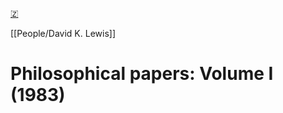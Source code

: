 [🇿](zotero://select/library/items/U7APIUNU)

[[People/David K. Lewis]] 
# Philosophical papers: Volume I (1983)

